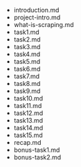 - introduction.md
- project-intro.md
- what-is-scraping.md
- task1.md
- task2.md
- task3.md
- task4.md
- task5.md
- task6.md
- task7.md
- task8.md
- task9.md
- task10.md
- task11.md
- task12.md
- task13.md
- task14.md
- task15.md
- recap.md
- bonus-task1.md
- bonus-task2.md
